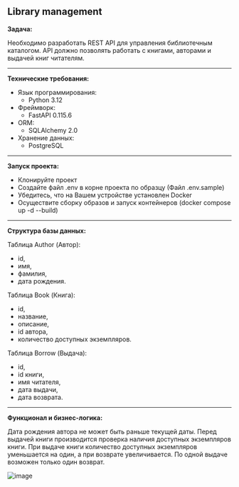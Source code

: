 **Library management**
---

**Задача:**

Необходимо разработать REST API для управления библиотечным каталогом. 
API должно позволять работать с книгами, авторами и выдачей книг читателям.

---
**Технические требования:**

- Язык программирования:
  - Python 3.12
- Фреймворк:
  - FastAPI 0.115.6
- ORM:
  - SQLAlchemy 2.0 
- Хранение данных:
  - PostgreSQL
 
---
**Запуск проекта:**

- Клонируйте проект 
- Создайте файл .env в корне проекта по образцу (Файл .env.sample)
- Убедитесь, что на Вашем устройстве установлен Docker
- Осуществите сборку образов и запуск контейнеров (docker compose up -d --build)


---
**Структура базы данных:**

Таблица Author (Автор): 

- id,
- имя,
- фамилия,
- дата рождения.

Таблица Book (Книга):

- id,
- название,
- описание,
- id автора,
- количество доступных экземпляров.

Таблица Borrow (Выдача):

- id,
- id книги,
- имя читателя,
- дата выдачи,
- дата возврата.

---
**Функционал и бизнес-логика:**

Дата рождения автора не может быть раньше текущей даты.
Перед выдачей книги производится проверка наличия доступных экземпляров книги.
При выдаче книги количество доступных экземпляров уменьшается на один, а при возврате увеличивается.
По одной выдаче возможен только один возврат.


![image](https://github.com/user-attachments/assets/533ce321-e2ab-4b0c-9800-27ae26e11819)

